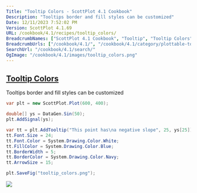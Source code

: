 ```yaml
---
Title: "Tooltip Colors - ScottPlot 4.1 Cookbook"
Description: "Tooltips border and fill styles can be customized"
Date: 12/11/2023 7:52:02 PM
Version: ScottPlot 4.1.69
URL: /cookbook/4.1/recipes/tooltip_colors/
BreadcrumbNames: ["ScottPlot 4.1 Cookbook", "Tooltip", "Tooltip Colors"]
BreadcrumbUrls: ["/cookbook/4.1/", "/cookbook/4.1/category/plottable-tooltip", "/cookbook/4.1/recipes/tooltip_colors/"]
SearchUrl: "/cookbook/4.1/search/"
OgImage: "/cookbook/4.1/images/tooltip_colors.png"
---
```


<h2><a href='/cookbook/4.1/recipes/tooltip_colors/'>Tooltip Colors</a></h2>

Tooltips border and fill styles can be customized

```cs
var plt = new ScottPlot.Plot(600, 400);

double[] ys = DataGen.Sin(50);
plt.AddSignal(ys);

var tt = plt.AddTooltip("This point has\na negative slope", 25, ys[25]);
tt.Font.Size = 24;
tt.Font.Color = System.Drawing.Color.White;
tt.FillColor = System.Drawing.Color.Blue;
tt.BorderWidth = 5;
tt.BorderColor = System.Drawing.Color.Navy;
tt.ArrowSize = 15;

plt.SaveFig("tooltip_colors.png");
```

<img src='../../images/tooltip_colors.png' class='d-block mx-auto my-5' />


